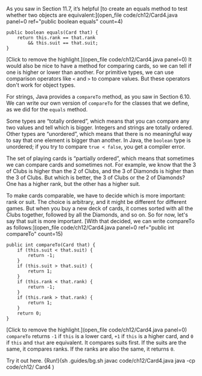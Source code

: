 As you saw in Section 11.7, it’s helpful [to create an equals method to test whether two objects are equivalent:](open_file code/ch12/Card4.java panel=0 ref="public boolean equals" count=4)


```code
public boolean equals(Card that) {
    return this.rank == that.rank
        && this.suit == that.suit;
}
```


[Click to remove the highlight.](open_file code/ch12/Card4.java panel=0)
 It would also be nice to have a method for comparing cards, so we can tell if one is higher or lower than another. For primitive types, we can use comparison operators like `<` and `>` to compare values. But these operators don't work for object types.

For strings, Java provides a `compareTo` method, as you saw in Section 6.10. We can write our own version of `compareTo` for the classes that we define, as we did for the `equals` method.


Some types are “totally ordered”, which means that you can compare any two values and tell which is bigger. Integers and strings are totally ordered. Other types are “unordered”, which means that there is no meaningful way to say that one element is bigger than another. In Java, the `boolean` type is unordered; if you try to compare `true < false`, you get a compiler error.

The set of playing cards is “partially ordered”, which means that sometimes we can compare cards and sometimes not. For example, we know that the 3 of Clubs is higher than the 2 of Clubs, and the 3 of Diamonds is higher than the 3 of Clubs. But which is better, the 3 of Clubs or the 2 of Diamonds? One has a higher rank, but the other has a higher suit.


To make cards comparable, we have to decide which is more important: rank or suit. The choice is arbitrary, and it might be different for different games. But when you buy a new deck of cards, it comes sorted with all the Clubs together, followed by all the Diamonds, and so on. So for now, let's say that suit is more important. [With that decided, we can write compareTo as follows:](open_file code/ch12/Card4.java panel=0 ref="public int compareTo" count=15)


```code
public int compareTo(Card that) {
    if (this.suit < that.suit) {
        return -1;
    }
    if (this.suit > that.suit) {
        return 1;
    }
    if (this.rank < that.rank) {
        return -1;
    }
    if (this.rank > that.rank) {
        return 1;
    }
    return 0;
}
```

[Click to remove the highlight.](open_file code/ch12/Card4.java panel=0)
 `compareTo` returns `-1` if `this` is a lower card, `+1` if `this` is a higher card, and `0` if `this` and `that` are equivalent. It compares suits first. If the suits are the same, it compares ranks. If the ranks are also the same, it returns `0`.

Try it out here.
{Run!}(sh .guides/bg.sh javac code/ch12/Card4.java java -cp code/ch12/ Card4 )
